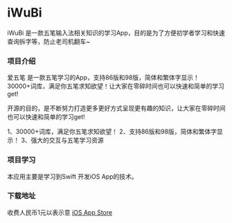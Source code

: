 # iWuBi
iWuBi 是一款五笔输入法相关知识的学习App，目的是为了方便初学者学习和快速查询拆字等，防止老司机翻车~


### 项目介绍
爱五笔 是一款五笔学习的App，支持86版和98版，简体和繁体字显示！30000+词库，满足你五笔求知欲望！让大家在零碎时间也可以快速和简单的学习get! 

开源的目的，是不断努力打造更多更好方式呈现更有趣的知识，让大家在零碎时间也可以快速和简单的学习get! 

1、30000+词库，满足你五笔求知欲望！
2、支持86版和98版，简体和繁体字显示！
3、强大的交互与五笔学习资源


### 项目学习
本应用主要是学习到Swift 开发iOS App的技术。


### 下载地址
收费人民币1元以表示意  [iOS App Store](https://itunes.apple.com/cn/app/iWuBi/id1459028801?l=zh&ls=1&mt=8)
